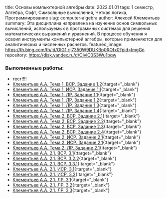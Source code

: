 title: Основы компьютерной алгебры
date: 2022.01.01
tags: 1 семестр, Алгебра, Софт, Символьные вычисления, Четкая логика, Программирование
slug: computer-algebra
author: Алексей Клементьев
summary: Эта дисциплина направлена на изучение основ символьных вычислений, используемых в программных системах для решения математических выражений и уравнений. В процессе обучения я освоил инструменты компьютерной алгебры, которые применяются для аналитических и численных расчетов.
featured_image: https://th.bing.com/th/id/OIG1.rji7350W9DUKBp0ROfx0?pid=ImgGn
repository: https://disk.yandex.ru/d/OIvlC0S3Wu1bqw

### Выполненные работы:
- тест!!!!
- [Клементьев А.А. Тема 1. ВСР. Задание 1.2](https://disk.yandex.ru/i/nmcZa9JT_1ZSvQ){:target="_blank"}
- [Клементьев А.А. Тема 1. ИСР. Задание 1.1](https://disk.yandex.ru/i/bl6Q1WCgDV7zOg){:target="_blank"}
- [Клементьев А.А. Тема 1. ЛР. Задание 1.1](https://disk.yandex.ru/i/-LcfYqirMz1VCQ){:target="_blank"}
- [Клементьев А.А. Тема 1. ЛР. Задание 1.2](https://disk.yandex.ru/i/um48V2s-fN02xA){:target="_blank"}
- [Клементьев А.А. Тема 1. ЛР. Задание 1.3](https://disk.yandex.ru/i/a4jjsnh7-PubaQ){:target="_blank"}
- [Клементьев А.А. Тема 1. ЛР. Задание 1.4](https://disk.yandex.ru/i/XZQX1YvQGKMTKA){:target="_blank"}
- [Клементьев А.А. Тема 2. ВСР. Задание 2.1](https://disk.yandex.ru/i/uAS2Ih2kmIPVJQ){:target="_blank"}
- [Клементьев А.А. Тема 2. ВСР. Задание 2.2](https://disk.yandex.ru/i/nwFukeyfIsgxFA){:target="_blank"}
- [Клементьев А.А. Тема 2. ВСР. Задание 2.3](https://disk.yandex.ru/i/zqY-alMaIgMeUA){:target="_blank"}
- [Клементьев А.А. Тема 2. ВСР. Задание 2.4](https://disk.yandex.ru/i/rbZgeV6fkMa1rg){:target="_blank"}
- [Клементьев А.А. Тема 2. ИСР. Задание 2.1](https://disk.yandex.ru/i/tl8qegpcXRJ9Iw){:target="_blank"}
- [Клементьев А.А. Тема 2. ИСР. Задание 2.1](https://disk.yandex.ru/i/YNORdF6wWzfaVQ){:target="_blank"}
- [Клементьев А.А. Тема 2. ЛР. Задание 2.1](https://disk.yandex.ru/i/BdnIc8p_Jhw1rg){:target="_blank"}
- [Клементьев А.А. 2.1. ВСР. 3.1](https://disk.yandex.ru/i/CTUuRo7licWrqw){:target="_blank"}
- [Клементьев А.А. 2.1. ВСР. 3.2.2](https://disk.yandex.ru/i/MzA76MYvzwK-gg){:target="_blank"}
- [Клементьев А.А. 2.1. ВСР. 3.3.1](https://disk.yandex.ru/i/cl0og-WoQi_PKg){:target="_blank"}
- [Клементьев А.А. 2.1. ИСР. 3.1](https://disk.yandex.ru/i/3gZpkiOW0I1f0g){:target="_blank"}
- [Клементьев А.А. 2.1. ИСР. 3.2](https://disk.yandex.ru/i/xjdPeNkkkKl9aA){:target="_blank"}
- [Клементьев А.А. 2.1. ЛР. 3.1](https://disk.yandex.ru/i/4lCX2xyWpqaQGA){:target="_blank"}
- [Клементьев А.А. 2.1. ЛР. 3.2](https://disk.yandex.ru/i/BuCcIAXBoe8j2g){:target="_blank"}
- [Клементьев А.А. 2.1. ЛР. 3.3](https://disk.yandex.ru/i/_2JKWUq88rHOIQ){:target="_blank"}
